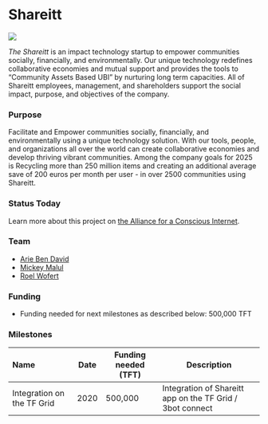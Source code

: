 # Shareitt

![](https://www.consciousinternet.org/threefold/info/projects/shareitt/shareitt.png)

*The Shareitt* is an impact technology startup to empower communities socially, financially, and environmentally. Our unique technology redefines collaborative economies and mutual support and provides the tools to “Community Assets Based UBI” by nurturing long term capacities. All of Shareitt employees, management, and shareholders support the social impact, purpose, and objectives of the company.

### Purpose

Facilitate and Empower communities socially, financially, and environmentally using a unique technology solution. With our tools, people, and organizations all over the world can create collaborative economies and develop thriving vibrant communities. Among the company goals for 2025 is Recycling more than 250 million items and creating an additional average save of 200 euros per month per user - in over 2500 communities using Shareitt.

### Status Today



Learn more about this project on [the Alliance for a Conscious Internet](https://www.consciousinternet.org/index.html#/projects/shareitt).

### Team

- [Arie Ben David](https://www.consciousinternet.org/#/people/arie_ben_david)
- [Mickey Malul](https://www.consciousinternet.org/#/people/mickey_malul)
- [Roel Wofert](https://www.consciousinternet.org/#/people/roel_wofert)

### Funding

- Funding needed for next milestones as described below: 500,000 TFT

### Milestones

| Name         | Date   | Funding needed (TFT) | Description
|:-------------|--------|-------------|-----------------|
| Integration on the TF Grid |  2020 |  500,000 | Integration of Shareitt app on the TF Grid / 3bot connect|